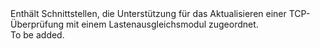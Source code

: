 <Namespace Name="Microsoft.Azure.Management.Network.Fluent.LoadBalancerTcpProbe.Update">
  <Docs>
    <summary>Enthält Schnittstellen, die Unterstützung für das Aktualisieren einer TCP-Überprüfung mit einem Lastenausgleichsmodul zugeordnet.</summary> 
    <remarks>To be added.</remarks>
  </Docs>
</Namespace>
